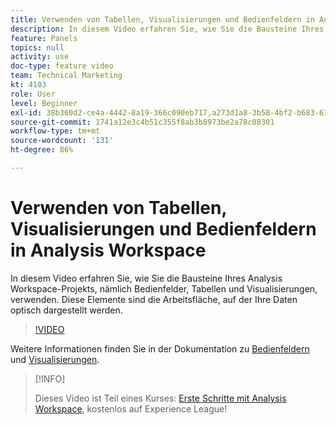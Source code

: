 ```yaml
---
title: Verwenden von Tabellen, Visualisierungen und Bedienfeldern in Analysis Workspace
description: In diesem Video erfahren Sie, wie Sie die Bausteine Ihres Analysis Workspace-Projekts, nämlich Bedienfelder, Tabellen und Visualisierungen, verwenden. Diese Elemente sind die Arbeitsfläche, auf der Ihre Daten optisch dargestellt werden.
feature: Panels
topics: null
activity: use
doc-type: feature video
team: Technical Marketing
kt: 4103
role: User
level: Beginner
exl-id: 38b360d2-ce4a-4442-8a19-366c090eb717,a273d1a8-3b58-4bf2-b683-638d26a1cc4e
source-git-commit: 1741a12e3c4b51c355f8ab3b8973be2a78c08301
workflow-type: tm+mt
source-wordcount: '131'
ht-degree: 86%

---
```


# Verwenden von Tabellen, Visualisierungen und Bedienfeldern in Analysis Workspace

In diesem Video erfahren Sie, wie Sie die Bausteine Ihres Analysis Workspace-Projekts, nämlich Bedienfelder, Tabellen und Visualisierungen, verwenden. Diese Elemente sind die Arbeitsfläche, auf der Ihre Daten optisch dargestellt werden.

>[!VIDEO](https://video.tv.adobe.com/v/30369/?quality=12)

Weitere Informationen finden Sie in der Dokumentation zu [Bedienfeldern](https://experienceleague.adobe.com/docs/analytics/analyze/analysis-workspace/panels/panels.html?lang=de) und [Visualisierungen](https://experienceleague.adobe.com/docs/analytics/analyze/analysis-workspace/visualizations/freeform-analysis-visualizations.html?lang=de).

>[!INFO]
>
> Dieses Video ist Teil eines Kurses: [Erste Schritte mit Analysis Workspace](https://experienceleague.adobe.com/?recommended=Analytics-U-1-2020.1.workspace&amp;lang=de), kostenlos auf Experience League!
